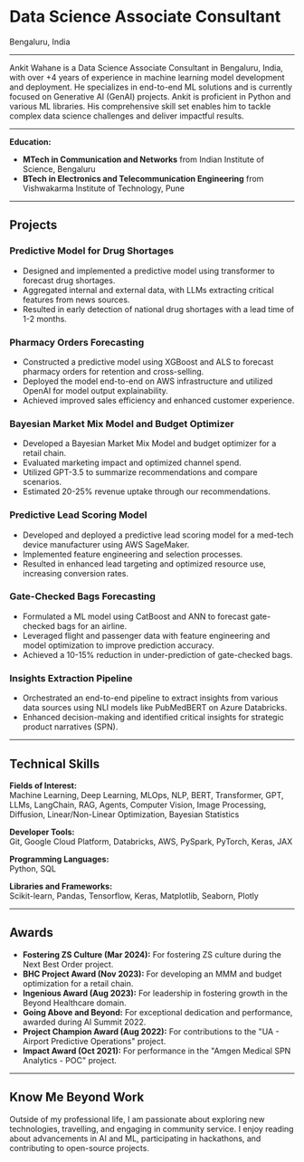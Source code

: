 # Data Science Associate Consultant
Bengaluru, India

---
Ankit Wahane is a Data Science Associate Consultant in Bengaluru, India, with over +4 years of experience in machine learning model development and deployment. He specializes in end-to-end ML solutions and is currently focused on Generative AI (GenAI) projects. Ankit is proficient in Python and various ML libraries. His comprehensive skill set enables him to tackle complex data science challenges and deliver impactful results.

---

**Education:**

- **MTech in Communication and Networks** from Indian Institute of Science, Bengaluru
- **BTech in Electronics and Telecommunication Engineering** from Vishwakarma Institute of Technology, Pune

---
## Projects

### Predictive Model for Drug Shortages
- Designed and implemented a predictive model using transformer to forecast drug shortages.
- Aggregated internal and external data, with LLMs extracting critical features from news sources.
- Resulted in early detection of national drug shortages with a lead time of 1-2 months.

### Pharmacy Orders Forecasting
- Constructed a predictive model using XGBoost and ALS to forecast pharmacy orders for retention and cross-selling.
- Deployed the model end-to-end on AWS infrastructure and utilized OpenAI for model output explainability.
- Achieved improved sales efficiency and enhanced customer experience.

### Bayesian Market Mix Model and Budget Optimizer
- Developed a Bayesian Market Mix Model and budget optimizer for a retail chain.
- Evaluated marketing impact and optimized channel spend.
- Utilized GPT-3.5 to summarize recommendations and compare scenarios.
- Estimated 20-25% revenue uptake through our recommendations.

### Predictive Lead Scoring Model
- Developed and deployed a predictive lead scoring model for a med-tech device manufacturer using AWS SageMaker.
- Implemented feature engineering and selection processes.
- Resulted in enhanced lead targeting and optimized resource use, increasing conversion rates.

### Gate-Checked Bags Forecasting
- Formulated a ML model using CatBoost and ANN to forecast gate-checked bags for an airline.
- Leveraged flight and passenger data with feature engineering and model optimization to improve prediction accuracy.
- Achieved a 10-15% reduction in under-prediction of gate-checked bags.

### Insights Extraction Pipeline
- Orchestrated an end-to-end pipeline to extract insights from various data sources using NLI models like PubMedBERT on Azure Databricks.
- Enhanced decision-making and identified critical insights for strategic product narratives (SPN).

---
## Technical Skills

**Fields of Interest:**  
Machine Learning, Deep Learning, MLOps, NLP, BERT, Transformer, GPT, LLMs, LangChain, RAG, Agents, Computer Vision, Image Processing, Diffusion, Linear/Non-Linear Optimization, Bayesian Statistics

**Developer Tools:**  
Git, Google Cloud Platform, Databricks, AWS, PySpark, PyTorch, Keras, JAX

**Programming Languages:**  
Python, SQL

**Libraries and Frameworks:**  
Scikit-learn, Pandas, Tensorflow, Keras, Matplotlib, Seaborn, Plotly

---
## Awards

- **Fostering ZS Culture (Mar 2024):** For fostering ZS culture during the Next Best Order project.
- **BHC Project Award (Nov 2023):** For developing an MMM and budget optimization for a retail chain.
- **Ingenious Award (Aug 2023):** For leadership in fostering growth in the Beyond Healthcare domain.
- **Going Above and Beyond:** For exceptional dedication and performance, awarded during AI Summit 2022.
- **Project Champion Award (Aug 2022):** For contributions to the "UA - Airport Predictive Operations" project.
- **Impact Award (Oct 2021):** For performance in the "Amgen Medical SPN Analytics - POC" project.

---

## Know Me Beyond Work

Outside of my professional life, I am passionate about exploring new technologies, travelling, and engaging in community service. I enjoy reading about advancements in AI and ML, participating in hackathons, and contributing to open-source projects.
